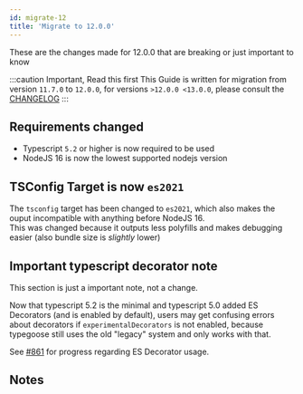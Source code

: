 ```yaml
---
id: migrate-12
title: 'Migrate to 12.0.0'
---
```


These are the changes made for 12.0.0 that are breaking or just important to know

:::caution Important, Read this first
This Guide is written for migration from version `11.7.0` to `12.0.0`, for versions `>12.0.0 <13.0.0`, please consult the [CHANGELOG](https://github.com/typegoose/typegoose/blob/master/CHANGELOG.md)
:::

## Requirements changed

<!-- - Mongoose `8.0.0` or higher is now required -->
- Typescript `5.2` or higher is now required to be used
- NodeJS 16 is now the lowest supported nodejs version

## TSConfig Target is now `es2021`

The `tsconfig` target has been changed to `es2021`, which also makes the ouput incompatible with anything before NodeJS 16.  
This was changed because it outputs less polyfills and makes debugging easier (also bundle size is *slightly* lower)

## Important typescript decorator note

This section is just a important note, not a change.

Now that typescript 5.2 is the minimal and typescript 5.0 added ES Decorators (and is enabled by default), users may get confusing errors about decorators if `experimentalDecorators` is not enabled, because typegoose still uses the old "legacy" system and only works with that.

See [#861](https://github.com/typegoose/typegoose/issues/861) for progress regarding ES Decorator usage.

## Notes
